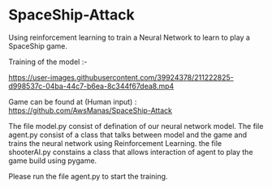 # SpaceShip-Attack

Using reinforcement learning to train a Neural Network to learn to play a SpaceShip game.

Training of the model :-


https://user-images.githubusercontent.com/39924378/211222825-d998537c-04ba-44c7-b6ea-8c344f67dea8.mp4



Game can be found at (Human input) : https://github.com/AwsManas/SpaceShip-Attack

The file model.py consist of defination of our neural network model. 
The file agent.py consist of a class that talks between model and the game and trains the neural network using Reinforcement Learning.
the file shooterAI.py constains a class that allows interaction of agent to play the game build using pygame. 

Please run the file agent.py to start the training. 

